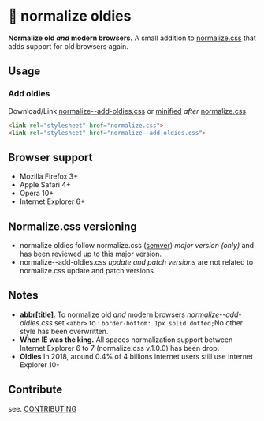 # 🦕 normalize oldies

**Normalize old *and* modern browsers.**
A small addition to [normalize.css](https://github.com/necolas/normalize.css) that adds support for old browsers again.


## Usage

### Add oldies
Download/Link [normalize--add-oldies.css](normalize--add-oldies.css) or [minified](min/normalize-add-oldies.min.css) *after* [normalize.css](https://github.com/necolas/normalize.css).

```html
<link rel="stylesheet" href="normalize.css">
<link rel="stylesheet" href="normalize--add-oldies.css">
```

## Browser support

- Mozilla Firefox 3+
- Apple Safari 4+
- Opera 10+
- Internet Explorer 6+

## Normalize.css versioning

- normalize oldies follow normalize.css ([semver](https://semver.org/spec/v2.0.0.html)) *major version (only)* and has been reviewed up to this major version.
- normalize--add-oldies.css *update and patch versions* are not related to normalize.css update and patch versions.

## Notes

- **abbr[title]**. To normalize old *and* modern browsers *normalize--add-oldies.css*  set `<abbr>` to : `border-bottom: 1px solid dotted;`No other style has been overwritten.
- **When IE was the king.** All spaces normalization support between Internet Explorer 6 to 7 (normalize.css v.1.0.0) has been drop.
-  **Oldies** In 2018, around 0.4% of 4 billions internet users still use Internet Explorer 10-

## Contribute

see. [CONTRIBUTING](CONTRIBUTING.md)
